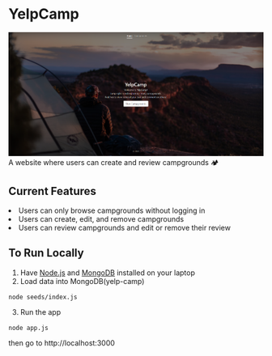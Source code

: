 # YelpCamp
![home page image](image.png)
A website where users can create and review campgrounds 🏕

## Current Features
<li>Users can only browse campgrounds without logging in</li>
<li>Users can create, edit, and remove campgrounds</li>
<li>Users can review campgrounds and edit or remove their review</li>

## To Run Locally
1. Have [Node.js](https://nodejs.org/en/download/) and [MongoDB](https://www.mongodb.com/try/download/community) installed on your laptop
2. Load data into MongoDB(yelp-camp)
```
node seeds/index.js
```

3. Run the app
```
node app.js
```
then go to http://localhost:3000
